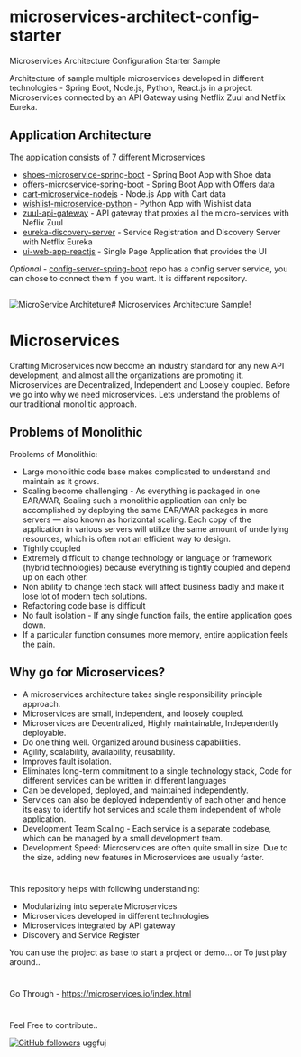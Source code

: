 # microservices-architect-config-starter
Microservices Architecture Configuration Starter Sample




Architecture of sample multiple microservices developed in different technologies - Spring Boot, Node.js, Python, React.js in a project.
Microservices connected by an API Gateway using Netflix Zuul and Netflix Eureka.


## Application Architecture

The application consists of 7 different Microservices

-   [shoes-microservice-spring-boot](https://github.com/sarat9/microservices-architect-config-starter/tree/main/shoes-microservice-spring-boot)  - Spring Boot App with Shoe data
-   [offers-microservice-spring-boot](https://github.com/sarat9/microservices-architect-config-starter/tree/main/offers-microservice-spring-boot)  - Spring Boot App with Offers data
-   [cart-microservice-nodejs](https://github.com/sarat9/microservices-architect-config-starter/tree/main/cart-microservice-nodejs)  - Node.js App with Cart data
-   [wishlist-microservice-python](https://github.com/sarat9/microservices-architect-config-starter/tree/main/wishlist-microservice-python)  - Python App with Wishlist data
-   [zuul-api-gateway](https://github.com/sarat9/microservices-architect-config-starter/tree/main/zuul-api-gateway)  - API gateway that proxies all the micro-services with Neflix Zuul
-   [eureka-discovery-server](https://github.com/sarat9/microservices-architect-config-starter/tree/main/eureka-discovery-server)  - Service Registration and Discovery Server with Netflix Eureka
-   [ui-web-app-reactjs](https://github.com/sarat9/microservices-architect-config-starter/tree/main/ui-web-app-reactjs)  - Single Page Application that provides the UI


*Optional* - [config-server-spring-boot](https://github.com/sarat9/config-server-spring-boot) repo has a config server service, you can chose to connect them if you want. It is different repository. 


##


![MicroService Architeture ](https://miro.medium.com/max/1050/1*kSLJKEl3X-gKNTpO1l7SQg.png)# Microservices Architecture Sample!

#
#

# Microservices
Crafting Microservices now become an industry standard for any new API development, and almost all the organizations are promoting it.
Microservices are Decentralized, Independent and  Loosely coupled.
Before we go into why we need microservices. Lets understand the problems of our traditional monolitic approach.

## Problems of Monolithic
Problems of Monolithic:

- Large monolithic code base makes complicated to understand and maintain as it grows.
- Scaling become challenging - As everything is packaged in one EAR/WAR, Scaling such a monolithic application can only be accomplished by deploying the same EAR/WAR packages in more servers — also known as horizontal scaling. Each copy of the application in various servers will utilize the same amount of underlying resources, which is often not an efficient way to design.
- Tightly coupled
- Extremely difficult to change technology or language or framework (hybrid technologies) because everything is tightly coupled and depend up on each other.
- Non ability to change tech stack will affect business badly and make it lose lot of modern tech solutions.
- Refactoring code base is difficult
- No fault isolation - If any single function fails, the entire application goes down.
- If a particular function consumes more memory, entire application feels the pain.


## Why go for Microservices?
- A microservices architecture takes single responsibility principle approach.
- Microservices are small, independent, and loosely coupled.
- Microservices are Decentralized, Highly maintainable, Independently deployable. 
- Do one thing well. Organized around business capabilities.
- Agility, scalability, availability, reusability. 
- Improves fault isolation.
- Eliminates long-term commitment to a single technology stack, Code for different services can be written in different languages
- Can be developed, deployed, and maintained independently.
- Services can also be deployed independently of each other and hence its easy to identify hot services and scale them independent of whole application. 
- Development Team Scaling - Each service is a separate codebase, which can be managed by a small development team.
- Development Speed: Microservices are often quite small in size. Due to the size, adding new features in Microservices are usually faster.

#
#

This repository helps with following understanding:
- Modularizing into seperate Microservices
- Microservices developed in different technologies
- Microservices integrated by API gateway
- Discovery and Service Register 

You can use the project as base to start a project or demo... 
or 
To just play around..

#
#

Go Through - https://microservices.io/index.html

#
#

Feel Free to contribute.. 


[![GitHub followers](https://img.shields.io/github/followers/sarat9.svg?label=Follow%20@sarat9&style=social)](https://github.com/sarat9/)
uggfuj
